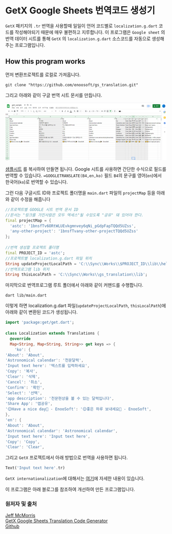
# GetX Google Sheets 번역코드 생성기

`GetX` 패키지의 `.tr` 번역을 사용할때 일일이 언어 코드별로 `localization.g.dart` 코드를 작성해야되기 때문에 매우 불편하고 지루합니다.
이 프로그램은 `Google sheet` 의 번역 데이터 시트를 통해 `GetX` 의 `localization.g.dart` 소스코드를 자동으로 생성해주는 프로그램입니다.


## How this program works


먼저 변환프로젝트를 로컬로 가져옵니다.
```
git clone "https://github.com/enoosoft/gs_translation.git"
```

그리고 아래와 같이 구글 번역 시트 문서를 만듭니다.

![](./doc/images/gstr_sample.png)

[샘플시트](https://docs.google.com/spreadsheets/d/1bnsfTv6ORtWLUEvkgmnvey6qNi_pGdpFapTQQd5UZss/edit#gid=0) 를 복사하여 만들면 됩니다. Google 시트를 사용하면 간단한 수식으로 필드를 번역할 수 있습니다. `=GOOGLETRANSLATE(B4,en,ko)` 필드 `B4`의 문구를 영어(`en`)에서 한국어(`ko`)로 번역할 수 있습니다. 

그런 다음 구글시트 ID와 프로젝트 폴더명을 `main.dart` 파일의 `projectMap` 등을 아래와 같이 수정을 해줍니다

```dart
//프로젝트별 GOOGLE 시트 번역 문서 ID
//문서는 "링크를 가진사람은 모두 엑세스"될 수있도록 "공유" 돼 있어야 한다.
final projectMap = {
  'astc': '1bnsfTv6ORtWLUEvkgmnvey6qNi_pGdpFapTQQd5UZss',
  'any-other-project': '1bnsfTvany-other-projectTQQd5UZss'
};

//번역 생성할 프로젝트 폴더명
final PROJECT_ID = 'astc';
//프로젝트별 localization.g.dart 파일 위치
String updateProjectLocalPath = 'C:\\Sync\\Works\\$PROJECT_ID\\lib\\helpers';
//번역프로그램 lib 위치
String thisLocalPath = 'C:\\Sync\\Works\\gs_translation\\lib';
```


마지막으로 번역프로그램 루트 폴더에서 아래와 같이 커맨드를 수행합니다.
```
dart lib/main.dart
```

이렇게 하면 localization.g.dart 파일(`updateProjectLocalPath`, `thisLocalPath`)에 아래와 같이 변환된 코드가 생성됩니다.
```dart
import 'package:get/get.dart';

class Localization extends Translations {
  @override
  Map<String, Map<String, String>> get keys => {
    'ko': {
'About': 'About',
'Astronomical calendar': '천문달력',
'Input text here': '텍스트를 입력하세요',
'Copy': '복사',
'Clear': '삭제',
'Cancel': '취소',
'Confirm': '확인',
'Select': '선택',
'app description': '천문현상을 볼 수 있는 달력입니다',
'Share App': '앱공유',
'😊Have a nice day🎉 - EnooSoft': '😊좋은 하루 보내세요🎉 - EnooSoft',
},
'en': {
'About': 'About',
'Astronomical calendar': 'Astronomical calendar',
'Input text here': 'Input text here',
'Copy': 'Copy',
'Clear': 'Clear',
```

그리고 `GetX` 프로젝트에서 아래 방법으로 번역을 사용하면 됩니다.

```dart
Text('Input text here'.tr)
```

`GetX internationalization`에 대해서는 [여기](https://pub.dev/packages/get#internationalization)에 자세한 내용이 있습니다.


이 프로그램은 아래 블로그를 참조하여 개선하여 만든 프로그램입니다.  

### 원저자 및 출처  
[Jeff McMorris](https://jeffmcmorris.medium.com/)  
[GetX Google Sheets Translation Code Generator](https://jeffmcmorris.medium.com/getx-google-sheets-translation-code-generator-b970543d67fc)  
[Github](https://github.com/delay/getx_google_sheets_translation_code_generator)
